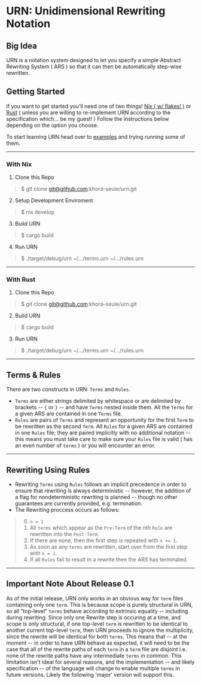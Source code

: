 # URN: Unidimensional Rewriting Notation

## Big Idea
URN is a notation system designed to let you specify a simple Abstract Rewriting System ( ARS ) so that it can then be automatically step-wise rewritten.


## Getting Started
If you want to get started you'll need one of two things! [Nix ( w/ flakes! )](https://nixos.org/) or [Rust](https://www.rust-lang.org/) ( unless you are willing to re-implement URN according to the specification which... be my guest! )
Follow the instructions below depending on the option you choose.

To start learning URN head over to [examples](./examples) and trying running some of them.

---

### With Nix
1. Clone this Repo
> $ git clone git@github.com:khora-seule/urn.git
2. Setup Development Enviroment
> $ nix develop
3. Build URN
> $ cargo build
4. Run URN
> $ ./target/debug/urn ~/.../terms.urn ~/.../rules.urn

---

### With Rust
1. Clone this Repo
> $ git clone git@github.com:khora-seule/urn.git
2. Build URN
> $ cargo build
3. Run URN
> $ ./target/debug/urn ~/.../terms.urn ~/.../rules.urn

---

## Terms & Rules
There are two constructs in URN: `Terms` and `Rules`. 
- `Terms` are either strings delimited by whitespace or are delimited by brackets -- `{` or `}` -- and have `Terms` nested inside them. All the `Terms` for a given ARS are contained in one `Terms` file. 
- `Rules` are pairs of `Terms` and represent an opportunity for the first `Term` to be rewritten as the second `Term`. All `Rules` for a given ARS are contained in one `Rules` file; they are paired implicitly with no additional notation -- this means you must take care to make sure your `Rules` file is valid ( has an even number of `terms` ) or you will encounter an error.

---

## Rewriting Using Rules
- Rewriting `Terms` using `Rules` follows an implicit precedence in order to ensure that rewriting is always deterministic -- however, the addition of a flag for nondeterministic rewriting is planned -- though no other guarantees are currently provided, e.g. termination. 
- The Rewriting proccess occurs as follows:
> 0. ` n = 1 `
> 1. All `terms` which appear as the `Pre-Term` of the nth `Rule` are rewritten into the `Post-Term`.
> 2. If there are none, then the first step is repeated with ` n += 1 `.
> 3. As soon as any `terms` are rewritten, start over from the first step with ` n = 1 `.
> 4. If all `Rules` fail to result in a rewrite then the ARS has terminated.

---

## Important Note About Release 0.1
As of the initial release, URN only works in an obvious way for `term` files containing only one `term`. This is because scope is purely structural in URN, so all "top-level" `terms` behave according to extrinsic equality -- including during rewriting. Since only one Rewrite step is occuring at a time, and scope is only structural, if one top-level `term` is rewritten to be identical to another current top-level `term`, then URN proceeds to ignore the multiplicity, since the rewrite will be identical for both `terms`.
This means that -- at the moment -- in order to have URN behave as expected, it will need to be the case that all of the rewrite paths of each `term` in a `term` file are disjoint i.e. none of the rewrite paths have any intermediate `terms` in common.
This limitation isn't ideal for several reasons, and the implementation -- and likely specification -- of the language will change to enable multiple `terms` in future versions. Likely the following 'major' version will support this.